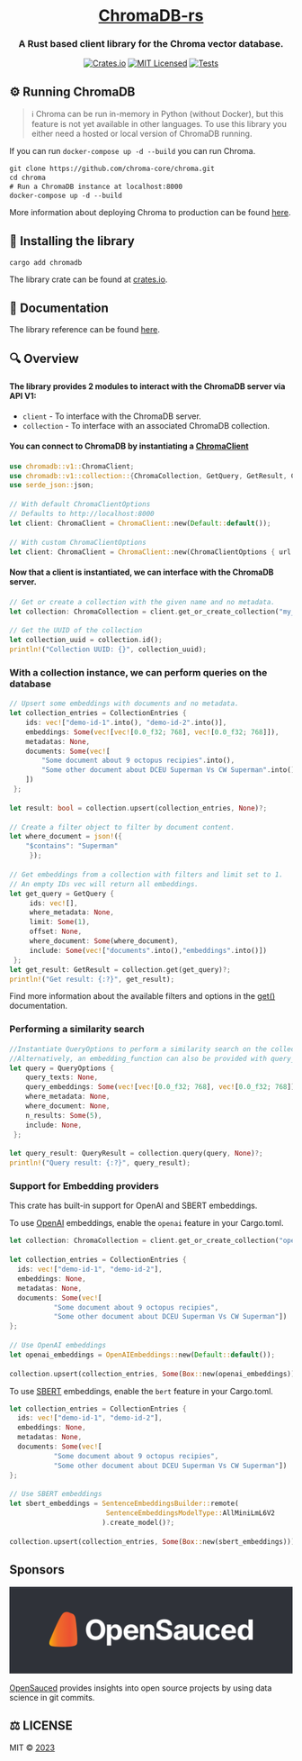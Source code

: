 <div align="center">
  <h1><a href="https://crates.io/crates/chromadb">ChromaDB-rs</a></h1>
  <h3>A Rust based client library for the Chroma vector database.</h3>
  <a href="https://crates.io/crates/chromadb"><img src="https://img.shields.io/crates/v/chromadb.svg" alt="Crates.io"></a>
  <a href="https://github.com/Anush008/chromadb-rs/blob/master/LICENSE"><img src="https://img.shields.io/badge/license-mit-blue.svg" alt="MIT Licensed"></a>
  <a href="https://github.com/Anush008/chromadb-rs/actions/workflows/cargo-test.yml"><img src="https://github.com/Anush008/chromadb-rs/actions/workflows/cargo-test.yml/badge.svg?branch=master" alt="Tests"></a>
</div>

## ⚙️ Running ChromaDB
> ℹ Chroma can be run in-memory in Python (without Docker), but this feature is not yet available in other languages.
> To use this library you either need a hosted or local version of ChromaDB running.

If you can run `docker-compose up -d --build` you can run Chroma.

```shell
git clone https://github.com/chroma-core/chroma.git
cd chroma
# Run a ChromaDB instance at localhost:8000
docker-compose up -d --build
```

More information about deploying Chroma to production can be found [here](https://docs.trychroma.com/deployment).

## 🚀 Installing the library
```shell
cargo add chromadb
```
The library crate can be found at [crates.io](https://crates.io/crates/chromadb).

## 📖 Documentation
The library reference can be found [here](https://docs.rs/chromadb).

## 🔍 Overview

#### The library provides 2 modules to interact with the ChromaDB server via API V1:
 * `client` - To interface with the ChromaDB server.
 * `collection` - To interface with an associated ChromaDB collection.

#### You can connect to ChromaDB by instantiating a [ChromaClient](https://docs.rs/chromadb/latest/chromadb/v1/client/struct.ChromaClient.html)
 
 ```rust
use chromadb::v1::ChromaClient;
use chromadb::v1::collection::{ChromaCollection, GetQuery, GetResult, CollectionEntries};
use serde_json::json;

// With default ChromaClientOptions
// Defaults to http://localhost:8000
let client: ChromaClient = ChromaClient::new(Default::default());

// With custom ChromaClientOptions
let client: ChromaClient = ChromaClient::new(ChromaClientOptions { url: "<CHROMADB_URL>".into() });
```

#### Now that a client is instantiated, we can interface with the ChromaDB server.

 ```rust
// Get or create a collection with the given name and no metadata.
let collection: ChromaCollection = client.get_or_create_collection("my_collection", None)?;

// Get the UUID of the collection
let collection_uuid = collection.id();
println!("Collection UUID: {}", collection_uuid);
```

###  With a collection instance, we can perform queries on the database

```rust
// Upsert some embeddings with documents and no metadata.
let collection_entries = CollectionEntries {
    ids: vec!["demo-id-1".into(), "demo-id-2".into()],
    embeddings: Some(vec![vec![0.0_f32; 768], vec![0.0_f32; 768]]),
    metadatas: None,
    documents: Some(vec![
        "Some document about 9 octopus recipies".into(),
        "Some other document about DCEU Superman Vs CW Superman".into()
    ])
 };
 
let result: bool = collection.upsert(collection_entries, None)?;

// Create a filter object to filter by document content.
let where_document = json!({
    "$contains": "Superman"
     });
 
// Get embeddings from a collection with filters and limit set to 1. 
// An empty IDs vec will return all embeddings.
let get_query = GetQuery {
     ids: vec![],
     where_metadata: None,
     limit: Some(1),
     offset: None,
     where_document: Some(where_document),
     include: Some(vec!["documents".into(),"embeddings".into()])
 };
let get_result: GetResult = collection.get(get_query)?;
println!("Get result: {:?}", get_result);

```
Find more information about the available filters and options in the [get()](https://docs.rs/chromadb/latest/chromadb/v1/collection/struct.ChromaCollection.html#method.get) documentation.


### Performing a similarity search
```rust
//Instantiate QueryOptions to perform a similarity search on the collection
//Alternatively, an embedding_function can also be provided with query_texts to perform the search
let query = QueryOptions {
    query_texts: None,
    query_embeddings: Some(vec![vec![0.0_f32; 768], vec![0.0_f32; 768]]),
    where_metadata: None,
    where_document: None,
    n_results: Some(5),
    include: None,
 };
 
let query_result: QueryResult = collection.query(query, None)?;
println!("Query result: {:?}", query_result);
```

 ### Support for Embedding providers
 This crate has built-in support for OpenAI and SBERT embeddings.

 To use [OpenAI](https://platform.openai.com/docs/guides/embeddings) embeddings, enable the `openai` feature in your Cargo.toml.

 ```rust
let collection: ChromaCollection = client.get_or_create_collection("openai_collection", None)?;

let collection_entries = CollectionEntries {
   ids: vec!["demo-id-1", "demo-id-2"],
   embeddings: None,
   metadatas: None,
   documents: Some(vec![
            "Some document about 9 octopus recipies",
            "Some other document about DCEU Superman Vs CW Superman"])
 };

// Use OpenAI embeddings
let openai_embeddings = OpenAIEmbeddings::new(Default::default());

collection.upsert(collection_entries, Some(Box::new(openai_embeddings)))?;
 ```

 To use [SBERT](https://docs.rs/crate/rust-bert/latest) embeddings, enable the `bert` feature in your Cargo.toml.

 ```rust
let collection_entries = CollectionEntries {
   ids: vec!["demo-id-1", "demo-id-2"],
   embeddings: None,
   metadatas: None,
   documents: Some(vec![
            "Some document about 9 octopus recipies",
            "Some other document about DCEU Superman Vs CW Superman"])
 };

 // Use SBERT embeddings
let sbert_embeddings = SentenceEmbeddingsBuilder::remote(
                         SentenceEmbeddingsModelType::AllMiniLmL6V2
                        ).create_model()?;

collection.upsert(collection_entries, Some(Box::new(sbert_embeddings)))?;
 ```

## Sponsors

[![OpenSauced logo](https://raw.githubusercontent.com/open-sauced/assets/main/logos/logo-on-dark.png)](https://opensauced.pizza?utm_source=chromadbrs&utm_medium=github&utm_campaign=sponsorship)

[OpenSauced](https://opensauced.pizza?utm_source=chromadbrs&utm_medium=github&utm_campaign=sponsorship) provides insights into open source projects by using data science in git commits. 

## ⚖️ LICENSE

MIT © [2023](https://github.com/Anush008/chromadb-rs/blob/master/LICENSE)
